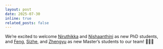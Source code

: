 ```yaml
---
layout: post
date: 2025-07-30
inline: true
related_posts: false
---
```

We’re excited to welcome [Niruthikka]() and [Nishaanthini]() as new PhD students, and [Feng](), [Sizhe](), and [Zhengyu]() as new Master’s students to our team! 🎉🎉🎉

